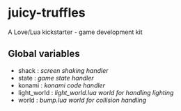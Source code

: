 # juicy-truffles
A Love/Lua kickstarter - game development kit

Global variables
---

- shack : *screen shaking handler*
- state : *game state handler*
- konami : *konami code handler*
- light_world : *light_world.lua world for handling lighting*
- world : *bump.lua world for collision handling*

